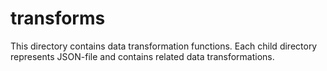 # transforms

This directory contains data transformation functions. Each child directory
represents JSON-file and contains related data transformations.
